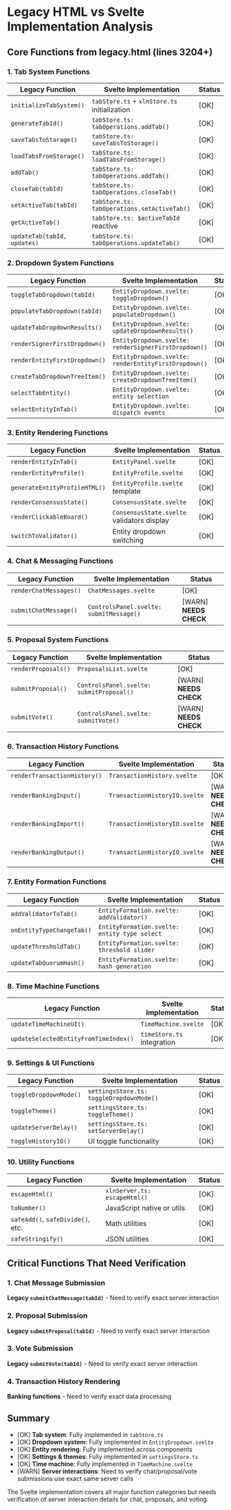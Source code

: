 # Legacy HTML vs Svelte Implementation Analysis

## Core Functions from legacy.html (lines 3204+)

### 1. Tab System Functions
| Legacy Function | Svelte Implementation | Status |
|----------------|---------------------|---------|
| `initializeTabSystem()` | `tabStore.ts` + `xlnStore.ts` initialization | [OK] |
| `generateTabId()` | `tabStore.ts: tabOperations.addTab()` | [OK] |
| `saveTabsToStorage()` | `tabStore.ts: saveTabsToStorage()` | [OK] |
| `loadTabsFromStorage()` | `tabStore.ts: loadTabsFromStorage()` | [OK] |
| `addTab()` | `tabStore.ts: tabOperations.addTab()` | [OK] |
| `closeTab(tabId)` | `tabStore.ts: tabOperations.closeTab()` | [OK] |
| `setActiveTab(tabId)` | `tabStore.ts: tabOperations.setActiveTab()` | [OK] |
| `getActiveTab()` | `tabStore.ts: $activeTabId` reactive | [OK] |
| `updateTab(tabId, updates)` | `tabStore.ts: tabOperations.updateTab()` | [OK] |

### 2. Dropdown System Functions
| Legacy Function | Svelte Implementation | Status |
|----------------|---------------------|---------|
| `toggleTabDropdown(tabId)` | `EntityDropdown.svelte: toggleDropdown()` | [OK] |
| `populateTabDropdown(tabId)` | `EntityDropdown.svelte: populateDropdown()` | [OK] |
| `updateTabDropdownResults()` | `EntityDropdown.svelte: updateDropdownResults()` | [OK] |
| `renderSignerFirstDropdown()` | `EntityDropdown.svelte: renderSignerFirstDropdown()` | [OK] |
| `renderEntityFirstDropdown()` | `EntityDropdown.svelte: renderEntityFirstDropdown()` | [OK] |
| `createTabDropdownTreeItem()` | `EntityDropdown.svelte: createDropdownTreeItem()` | [OK] |
| `selectTabEntity()` | `EntityDropdown.svelte: entity selection` | [OK] |
| `selectEntityInTab()` | `EntityDropdown.svelte: dispatch events` | [OK] |

### 3. Entity Rendering Functions
| Legacy Function | Svelte Implementation | Status |
|----------------|---------------------|---------|
| `renderEntityInTab()` | `EntityPanel.svelte` | [OK] |
| `renderEntityProfile()` | `EntityProfile.svelte` | [OK] |
| `generateEntityProfileHTML()` | `EntityProfile.svelte` template | [OK] |
| `renderConsensusState()` | `ConsensusState.svelte` | [OK] |
| `renderClickableBoard()` | `ConsensusState.svelte` validators display | [OK] |
| `switchToValidator()` | Entity dropdown switching | [OK] |

### 4. Chat & Messaging Functions
| Legacy Function | Svelte Implementation | Status |
|----------------|---------------------|---------|
| `renderChatMessages()` | `ChatMessages.svelte` | [OK] |
| `submitChatMessage()` | `ControlsPanel.svelte: submitMessage()` | [WARN] **NEEDS CHECK** |

### 5. Proposal System Functions
| Legacy Function | Svelte Implementation | Status |
|----------------|---------------------|---------|
| `renderProposals()` | `ProposalsList.svelte` | [OK] |
| `submitProposal()` | `ControlsPanel.svelte: submitProposal()` | [WARN] **NEEDS CHECK** |
| `submitVote()` | `ControlsPanel.svelte: submitVote()` | [WARN] **NEEDS CHECK** |

### 6. Transaction History Functions
| Legacy Function | Svelte Implementation | Status |
|----------------|---------------------|---------|
| `renderTransactionHistory()` | `TransactionHistory.svelte` | [OK] |
| `renderBankingInput()` | `TransactionHistoryIO.svelte` | [WARN] **NEEDS CHECK** |
| `renderBankingImport()` | `TransactionHistoryIO.svelte` | [WARN] **NEEDS CHECK** |
| `renderBankingOutput()` | `TransactionHistoryIO.svelte` | [WARN] **NEEDS CHECK** |

### 7. Entity Formation Functions
| Legacy Function | Svelte Implementation | Status |
|----------------|---------------------|---------|
| `addValidatorToTab()` | `EntityFormation.svelte: addValidator()` | [OK] |
| `onEntityTypeChangeTab()` | `EntityFormation.svelte: entity type select` | [OK] |
| `updateThresholdTab()` | `EntityFormation.svelte: threshold slider` | [OK] |
| `updateTabQuorumHash()` | `EntityFormation.svelte: hash generation` | [OK] |

### 8. Time Machine Functions
| Legacy Function | Svelte Implementation | Status |
|----------------|---------------------|---------|
| `updateTimeMachineUI()` | `TimeMachine.svelte` | [OK] |
| `updateSelectedEntityFromTimeIndex()` | `timeStore.ts` integration | [OK] |

### 9. Settings & UI Functions
| Legacy Function | Svelte Implementation | Status |
|----------------|---------------------|---------|
| `toggleDropdownMode()` | `settingsStore.ts: toggleDropdownMode()` | [OK] |
| `toggleTheme()` | `settingsStore.ts: toggleTheme()` | [OK] |
| `updateServerDelay()` | `settingsStore.ts: setServerDelay()` | [OK] |
| `toggleHistoryIO()` | UI toggle functionality | [OK] |

### 10. Utility Functions
| Legacy Function | Svelte Implementation | Status |
|----------------|---------------------|---------|
| `escapeHtml()` | `xlnServer.ts: escapeHtml()` | [OK] |
| `toNumber()` | JavaScript native or utils | [OK] |
| `safeAdd()`, `safeDivide()`, etc. | Math utilities | [OK] |
| `safeStringify()` | JSON utilities | [OK] |

## Critical Functions That Need Verification

### 1. Chat Message Submission
**Legacy `submitChatMessage(tabId)`** - Need to verify exact server interaction
### 2. Proposal Submission  
**Legacy `submitProposal(tabId)`** - Need to verify exact server interaction
### 3. Vote Submission
**Legacy `submitVote(tabId)`** - Need to verify exact server interaction
### 4. Transaction History Rendering
**Banking functions** - Need to verify exact data processing

## Summary
- [OK] **Tab system**: Fully implemented in `tabStore.ts`
- [OK] **Dropdown system**: Fully implemented in `EntityDropdown.svelte`  
- [OK] **Entity rendering**: Fully implemented across components
- [OK] **Settings & themes**: Fully implemented in `settingsStore.ts`
- [OK] **Time machine**: Fully implemented in `TimeMachine.svelte`
- [WARN] **Server interactions**: Need to verify chat/proposal/vote submissions use exact same server calls

The Svelte implementation covers all major function categories but needs verification of server interaction details for chat, proposals, and voting.
